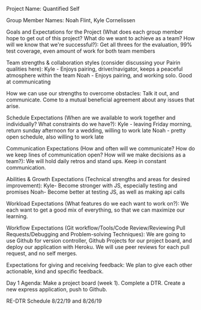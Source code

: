 Project Name:
Quantified Self

Group Member Names:
Noah Flint, Kyle Cornelissen

Goals and Expectations for the Project (What does each group member hope to get out of this project? What do we want to achieve as a team? How will we know that we're successful?):
Get all threes for the evaluation,  99% test coverage, even amount of work for both team members

Team strengths & collaboration styles (consider discussing your Pairin qualities here):
Kyle - Enjoys pairing, driver/navigator, keeps a peaceful atmosphere within the team
Noah - Enjoys pairing, and working solo. Good at communicating

How we can use our strengths to overcome obstacles:
Talk it out, and communicate. Come to a mutual beneficial agreement about any issues that arise.

Schedule Expectations (When are we available to work together and individually? What constraints do we have?):
Kyle - leaving Friday morning, return sunday afternoon for a wedding, willing to work late
Noah - pretty open schedule, also willing to work late

Communication Expectations (How and often will we communicate? How do we keep lines of communication open? How will we make decisions as a team?):
We will hold daily retros and stand ups. Keep in constant communication.

Abilities & Growth Expectations (Technical strengths and areas for desired improvement):
Kyle- Become stronger with JS, especially testing and promises
Noah- Become better at testing JS, as well as making api calls

Workload Expectations (What features do we each want to work on?):
We each want to get a good mix of everything, so that we can maximize our learning.

Workflow Expectations (Git workflow/Tools/Code Review/Reviewing Pull Requests/Debugging and Problem-solving Techniques):
We are going to use Github for version controller, Github Projects for our project board, and deploy our application with Heroku. We will use peer reviews for each pull request, and no self merges.

Expectations for giving and receiving feedback:
We plan to give each other actionable, kind and specific feedback.

Day 1 Agenda:
Make a project board (week 1). Complete a DTR. Create a new express application, push to Github.

RE-DTR Schedule
8/22/19 and 8/26/19